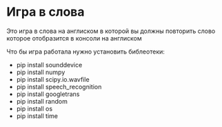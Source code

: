 # Игра в слова
Это игра в слова на англиском в которой вы должны повторить слово которое отобразится в консоли на англиском

Что бы игра работала нужно установить библеотеки:
* pip install sounddevice
* pip install numpy
* pip install scipy.io.wavfile
* pip install speech_recognition
* pip install googletrans
* pip install random
* pip install os
* pip install time
